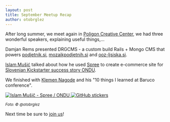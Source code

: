 ```yaml
---
layout: post
title: September Meetup Recap
author: otobrglez
---
```


After long summer, we meet again in [Poligon Creative Center][pcc], we had three wonderful speakers, explaining useful things,...

Damjan Rems presented DRGCMS - a custom build Rails + Mongo CMS that powers [podjetnik.si](http://www.podjetnik.si/), [mozaikpodjetnih.si](http://www.mozaikpodjetnih.si/) and [ooz-ljsiska.si](http://www.ooz-ljsiska.si/).

[Islam Mušić](https://twitter.com/imusic0609) talked about how he used [Spree](https://github.com/spree/spree) to create e-commerce site for [Slovenian Kickstarter success story ONDU](http://www.ondu.si/).

We finished with [Klemen Nagode](https://twitter.com/knagode) and his "10 things I learned at Baruco conference".

<div class="gallery">
  <a href="http://www.meetup.com/RubySlovenia/photos/25511792/#427576102" target="_blank">
    <img src="http://photos1.meetupstatic.com/photos/event/3/e/e/6/600_427576102.jpeg" alt="Islam Mušič - Spree / ONDU">
  </a>
  <a href="http://www.meetup.com/RubySlovenia/photos/25511792/#427576392" target="_blank">
    <img src="http://photos3.meetupstatic.com/photos/event/4/0/0/8/600_427576392.jpeg" alt="GitHub stickers" class="last">
  </a>
</div>

<small><i>Foto: &copy; @otobrglez</i></small>

Next time be sure to [join us][join-us]!

[join-us]: http://www.meetup.com/RubySlovenia/
[pcc]: http://www.poligon.si/
